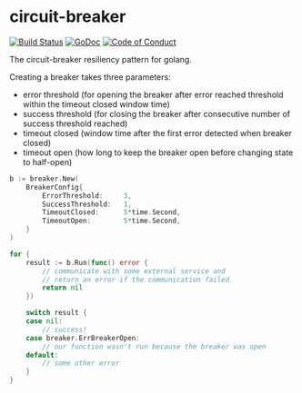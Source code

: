circuit-breaker
===============

[![Build Status](https://travis-ci.org/eapache/go-resiliency.svg?branch=master)](https://travis-ci.org/eapache/go-resiliency)
[![GoDoc](https://godoc.org/github.com/eapache/go-resiliency/breaker?status.svg)](https://godoc.org/github.com/eapache/go-resiliency/breaker)
[![Code of Conduct](https://img.shields.io/badge/code%20of%20conduct-active-blue.svg)](https://eapache.github.io/conduct.html)

The circuit-breaker resiliency pattern for golang.

Creating a breaker takes three parameters:
- error threshold (for opening the breaker after error reached threshold within the timeout closed window time)
- success threshold (for closing the breaker after consecutive number of success threshold reached)
- timeout closed (window time after the first error detected when breaker closed)
- timeout open (how long to keep the breaker open before changing state to half-open)

```go
b := breaker.New(
    BreakerConfig{
    	ErrorThreshold:     3,
        SuccessThreshold:   1, 
        TimeoutClosed:      5*time.Second,
        TimeoutOpen:        5*time.Second,
    }
)

for {
	result := b.Run(func() error {
		// communicate with some external service and
		// return an error if the communication failed
		return nil
	})

	switch result {
	case nil:
		// success!
	case breaker.ErrBreakerOpen:
		// our function wasn't run because the breaker was open
	default:
		// some other error
	}
}
```
